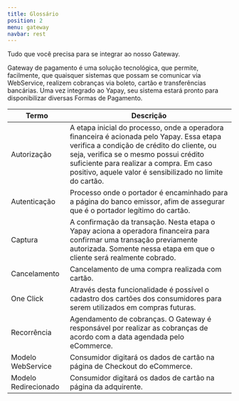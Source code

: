 ```yaml
---
title: Glossário
position: 2
menu: gateway
navbar: rest
---
```


Tudo que você precisa para se integrar ao nosso Gateway.

Gateway de pagamento é uma solução tecnológica, que permite, facilmente, que quaisquer sistemas que possam se comunicar via WebService, realizem cobranças via boleto, cartão e transferências bancárias. Uma vez integrado ao Yapay, seu sistema estará pronto para disponibilizar diversas Formas de Pagamento.

| Termo                       | Descrição                                                                                                              |
|-----------------------------|------------------------------------------------------------------------------------------------------------------------|
| Autorização          | A etapa inicial do processo, onde a operadora financeira é acionada pelo Yapay. Essa etapa verifica a condição de crédito do cliente, ou seja, verifica se o mesmo possui crédito suficiente para realizar a compra. Em caso positivo, aquele valor é sensibilizado no limite do cartão.                            |
| Autenticação         | Processo onde o portador é encaminhado para a página do banco emissor, afim de assegurar que é o portador legítimo do cartão. |
| Captura              | A confirmação da transação. Nesta etapa o Yapay aciona a operadora financeira para confirmar uma transação previamente autorizada. Somente nessa etapa em que o cliente será realmente cobrado.                                                                                                                      |
| Cancelamento         | Cancelamento de uma compra realizada com cartão.                                                                              |
| One Click            | Através desta funcionalidade é possível o cadastro dos cartões dos consumidores para serem utilizados em compras futuras.     |
| Recorrência          | Agendamento de cobranças. O Gateway é responsável por realizar as cobranças de acordo com a data agendada pelo eCommerce.     |
| Modelo WebService    | Consumidor digitará os dados de cartão na página de Checkout do eCommerce.                                                    |
| Modelo Redirecionado | Consumidor digitará os dados de cartão na página da adquirente.                                                               |